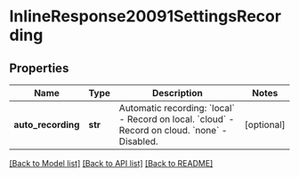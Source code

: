 # InlineResponse20091SettingsRecording

## Properties
Name | Type | Description | Notes
------------ | ------------- | ------------- | -------------
**auto_recording** | **str** | Automatic recording:    &#x60;local&#x60; - Record on local.    &#x60;cloud&#x60; -  Record on cloud.    &#x60;none&#x60; - Disabled. | [optional] 

[[Back to Model list]](../README.md#documentation-for-models) [[Back to API list]](../README.md#documentation-for-api-endpoints) [[Back to README]](../README.md)

